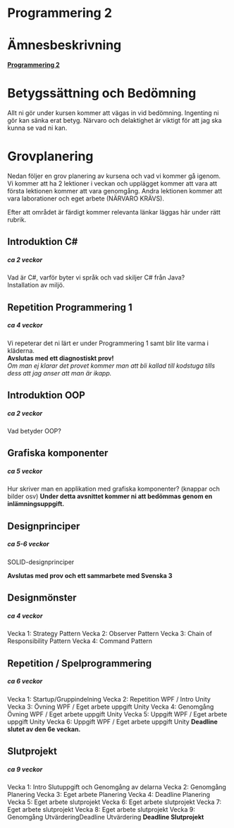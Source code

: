 # Programmering 2

# Ämnesbeskrivning

<b>[Programmering 2](https://www.skolverket.se/undervisning/gymnasieskolan/laroplan-program-och-amnen-i-gymnasieskolan/gymnasieprogrammen/amne?url=1530314731%2Fsyllabuscw%2Fjsp%2Fsubject.htm%3FsubjectCode%3DPRR%26tos%3Dgy&sv.url=12.5dfee44715d35a5cdfa92a3)</b>

# Betygssättning och Bedömning
Allt ni gör under kursen kommer att vägas in vid bedömning.
Ingenting ni gör kan sänka erat betyg. Närvaro och delaktighet är viktigt för att jag ska kunna se vad ni kan.

# Grovplanering
Nedan följer en grov planering av kursena och vad vi kommer gå igenom.</br>
Vi kommer att ha 2 lektioner i veckan och upplägget kommer att vara att första lektionen kommer att vara genomgång. Andra lektionen kommer att vara laborationer och eget arbete (NÄRVARO KRÄVS).

Efter att området är färdigt kommer relevanta länkar läggas här under rätt rubrik.

## Introduktion C#
##### ca 2 veckor
Vad är C#, varför byter vi språk och vad skiljer C# från Java? </br>
Installation av miljö.

## Repetition Programmering 1
##### ca 4 veckor
Vi repeterar det ni lärt er under Programmering 1 samt blir lite varma i kläderna.</br>
<b>Avslutas med ett diagnostiskt prov!</b></br> _Om man ej klarar det provet kommer man att bli kallad till kodstuga tills dess att jag anser att man är ikapp._

## Introduktion OOP
##### ca 2 veckor
Vad betyder OOP?

## Grafiska komponenter
##### ca 5 veckor
Hur skriver man en applikation med grafiska komponenter? (knappar och bilder osv)
<b>Under detta avsnittet kommer ni att bedömmas genom en inlämningsuppgift.</b>

## Designprinciper
##### ca 5-6 veckor
SOLID-designprinciper

<b>Avslutas med prov och ett sammarbete med Svenska 3</b>

## Designmönster
##### ca 4 veckor
Vecka 1: Strategy Pattern
Vecka 2: Observer Pattern
Vecka 3: Chain of Responsibility Pattern
Vecka 4: Command Pattern

## Repetition / Spelprogrammering
##### ca 6 veckor
Vecka 1: Startup/Gruppindelning
Vecka 2: Repetition WPF / Intro Unity
Vecka 3: Övning WPF / Eget arbete uppgift Unity
Vecka 4: Genomgång Övning WPF / Eget arbete uppgift Unity
Vecka 5: Uppgift WPF / Eget arbete uppgift Unity
Vecka 6: Uppgift WPF / Eget arbete uppgift Unity
<b>Deadline slutet av den 6e veckan.</b>

## Slutprojekt
##### ca 9 veckor
Vecka 1: Intro Slutuppgift och Genomgång av delarna
Vecka 2: Genomgång Planering 
Vecka 3: Eget arbete Planering
Vecka 4: Deadline Planering
Vecka 5: Eget arbete slutprojekt
Vecka 6: Eget arbete slutprojekt
Vecka 7: Eget arbete slutprojekt
Vecka 8: Eget arbete slutprojekt
Vecka 9: Genomgång UtvärderingDeadline Utvärdering
<b>Deadline Slutprojekt</b>